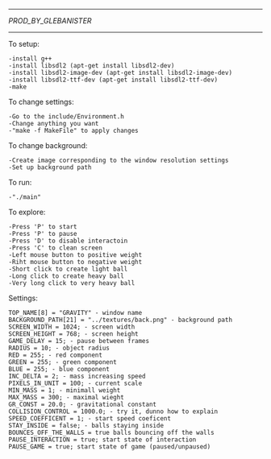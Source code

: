 ***********************
*_PROD_BY_GLEBANISTER_*
***********************

To setup:

    -install g++
    -install libsdl2 (apt-get install libsdl2-dev)
    -install libsdl2-image-dev (apt-get install libsdl2-image-dev)
    -install libsdl2-ttf-dev (apt-get install libsdl2-ttf-dev)
    -make


To change settings:

	-Go to the include/Environment.h
	-Change anything you want
	-"make -f MakeFile" to apply changes


To change background:

	-Create image corresponding to the window resolution settings
	-Set up background path


To run:

	-"./main" 

To explore:

	-Press 'P' to start
	-Press 'P' to pause
	-Press 'D' to disable interactoin
	-Press 'C' to clean screen
	-Left mouse button to positive weight
	-Riht mouse button to negative weight
	-Short click to create light ball
	-Long click to create heavy ball
	-Very long click to very heavy ball


Settings:

	TOP_NAME[8] = "GRAVITY" - window name
	BACKGROUND_PATH[21] = "../textures/back.png" - background path
	SCREEN_WIDTH = 1024; - screen width
	SCREEN_HEIGHT = 768; - screen height
	GAME_DELAY = 15; - pause between frames
	RADIUS = 10; - object radius
	RED = 255; - red component
	GREEN = 255; - green component
	BLUE = 255; - blue component
	INC_DELTA = 2; - mass increasing speed
	PIXELS_IN_UNIT = 100; - current scale
	MIN_MASS = 1; - minimall weight
	MAX_MASS = 300; - maximal wieght
	GR_CONST = 20.0; - gravitational constant
	COLLISION_CONTROL = 1000.0; - try it, dunno how to explain
	SPEED_COEFFICENT = 1; - start speed coeficent
	STAY_INSIDE = false; - balls staying inside
	BOUNCES_OFF_THE_WALLS = true balls bouncing off the walls
	PAUSE_INTERACTION = true; start state of interaction
    PAUSE_GAME = true; start state of game (paused/unpaused)
